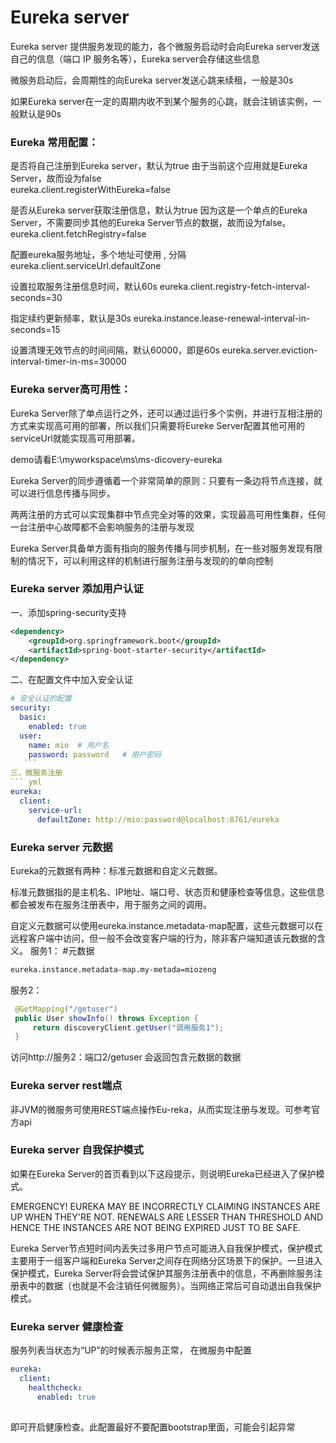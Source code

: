 # Eureka server 
Eureka server 提供服务发现的能力，各个微服务启动时会向Eureka server发送自己的信息（端口 IP 服务名等），Eureka server会存储这些信息

微服务启动后，会周期性的向Eureka server发送心跳来续租，一般是30s

如果Eureka server在一定的周期内收不到某个服务的心跳，就会注销该实例，一般默认是90s


### Eureka 常用配置：

是否将自己注册到Eureka server，默认为true
由于当前这个应用就是Eureka Server，故而设为false  
eureka.client.registerWithEureka=false 

是否从Eureka server获取注册信息，默认为true
因为这是一个单点的Eureka Server，不需要同步其他的Eureka Server节点的数据，故而设为false。  
eureka.client.fetchRegistry=false

配置eureka服务地址，多个地址可使用 , 分隔
eureka.client.serviceUrl.defaultZone

设置拉取服务注册信息时间，默认60s
eureka.client.registry-fetch-interval-seconds=30

指定续约更新频率，默认是30s
eureka.instance.lease-renewal-interval-in-seconds=15

设置清理无效节点的时间间隔，默认60000，即是60s
eureka.server.eviction-interval-timer-in-ms=30000


### Eureka server高可用性：
Eureka Server除了单点运行之外，还可以通过运行多个实例，并进行互相注册的方式来实现高可用的部署，所以我们只需要将Eureke Server配置其他可用的serviceUrl就能实现高可用部署。
  
demo请看E:\myworkspace\ms\ms-dicovery-eureka
   
Eureka Server的同步遵循着一个非常简单的原则：只要有一条边将节点连接，就可以进行信息传播与同步。
    
两两注册的方式可以实现集群中节点完全对等的效果，实现最高可用性集群，任何一台注册中心故障都不会影响服务的注册与发现

Eureka Server具备单方面有指向的服务传播与同步机制，在一些对服务发现有限制的情况下，可以利用这样的机制进行服务注册与发现的的单向控制

### Eureka server 添加用户认证
一、添加spring-security支持  
``` xml
<dependency>
	<groupId>org.springframework.boot</groupId>
	<artifactId>spring-boot-starter-security</artifactId>
</dependency>
``` 
二、在配置文件中加入安全认证
``` yml
# 安全认证的配置  
security:  
  basic:  
    enabled: true  
  user:  
    name: mio  # 用户名  
    password: password   # 用户密码  
   ```  
三、微服务注册
``` yml
eureka:  
  client:  
    service-url:  
      defaultZone: http://mio:password@localhost:8761/eureka
 ``` 
### Eureka server 元数据

Eureka的元数据有两种：标准元数据和自定义元数据。

标准元数据指的是主机名、IP地址、端口号、状态页和健康检查等信息，这些信息都会被发布在服务注册表中，用于服务之间的调用。

自定义元数据可以使用eureka.instance.metadata-map配置，这些元数据可以在远程客户端中访问，但一般不会改变客户端的行为，除非客户端知道该元数据的含义。
服务1：
#元数据
``` xml
eureka.instance.metadata-map.my-metada=miozeng
``` 
服务2：
``` java
 @GetMapping("/getuser")
 public User showInfo() throws Exception {
     return discoveryClient.getUser("调用服务1");
 }
``` 
访问http://服务2：端口2/getuser
会返回包含元数据的数据

### Eureka server rest端点
非JVM的微服务可使用REST端点操作Eu-reka，从而实现注册与发现。可参考官方api

### Eureka server 自我保护模式
如果在Eureka Server的首页看到以下这段提示，则说明Eureka已经进入了保护模式。

EMERGENCY! EUREKA MAY BE INCORRECTLY CLAIMING INSTANCES ARE UP WHEN THEY'RE NOT. RENEWALS ARE LESSER THAN THRESHOLD AND HENCE THE INSTANCES ARE NOT BEING EXPIRED JUST TO BE SAFE.

Eureka Server节点短时间内丢失过多用户节点可能进入自我保护模式，保护模式主要用于一组客户端和Eureka Server之间存在网络分区场景下的保护。一旦进入保护模式，Eureka Server将会尝试保护其服务注册表中的信息，不再删除服务注册表中的数据（也就是不会注销任何微服务）。当网络正常后可自动退出自我保护模式。

### Eureka server 健康检查

服务列表当状态为“UP”的时候表示服务正常，
在微服务中配置
``` yml
eureka:
  client:
    healthcheck:
      enabled: true
      
``` 
 即可开启健康检查。此配置最好不要配置bootstrap里面，可能会引起异常

